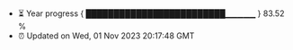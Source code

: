 - ⏳ Year progress { █████████████████████████▁▁▁▁▁ } 83.52 %
- ⏰ Updated on Wed, 01 Nov 2023 20:17:48 GMT

